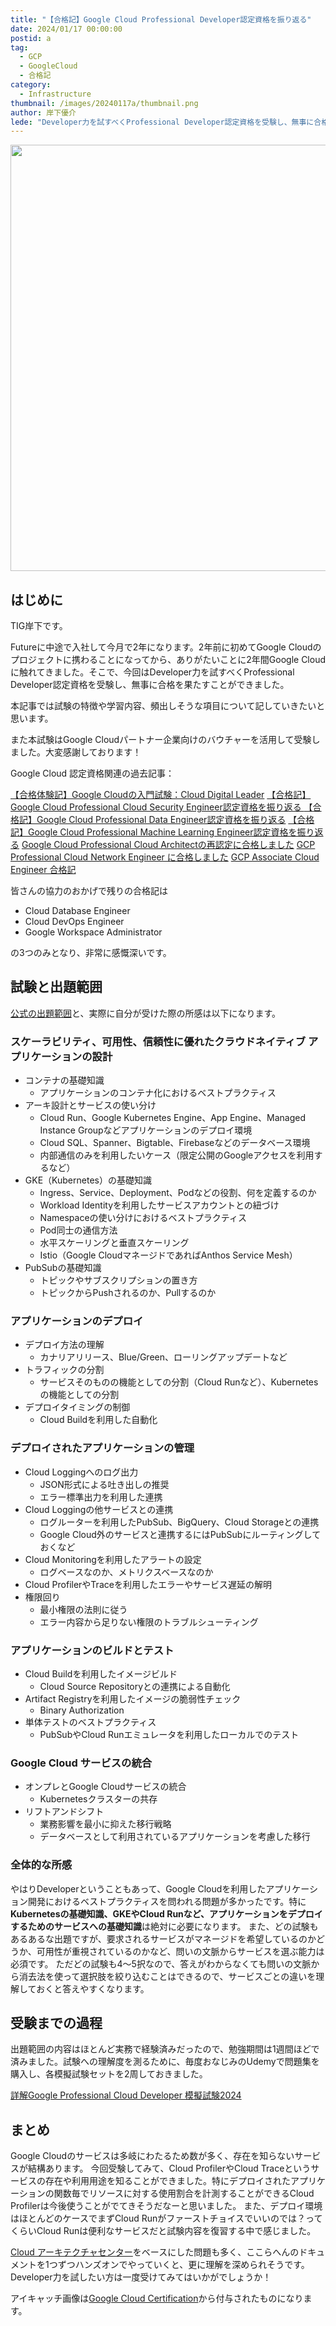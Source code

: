 ```yaml
---
title: "【合格記】Google Cloud Professional Developer認定資格を振り返る"
date: 2024/01/17 00:00:00
postid: a
tag:
  - GCP
  - GoogleCloud
  - 合格記
category:
  - Infrastructure
thumbnail: /images/20240117a/thumbnail.png
author: 岸下優介
lede: "Developer力を試すべくProfessional Developer認定資格を受験し、無事に合格を果たすことができました。"
---
```

<img src="/images/20240117a/Professional_Level_Google_Meets_Background.png" alt="" width="1200" height="682" loading="lazy">


## はじめに

TIG岸下です。

Futureに中途で入社して今月で2年になります。2年前に初めてGoogle Cloudのプロジェクトに携わることになってから、ありがたいことに2年間Google Cloudに触れてきました。そこで、今回はDeveloper力を試すべくProfessional Developer認定資格を受験し、無事に合格を果たすことができました。

本記事では試験の特徴や学習内容、頻出しそうな項目について記していきたいと思います。

また本試験はGoogle Cloudパートナー企業向けのバウチャーを活用して受験しました。大変感謝しております！

Google Cloud 認定資格関連の過去記事：

[【合格体験記】Google Cloudの入門試験：Cloud Digital Leader](https://future-architect.github.io/articles/20231226a/)
[【合格記】Google Cloud Professional Cloud Security Engineer認定資格を振り返る ](https://future-architect.github.io/articles/20230921a/)
[【合格記】Google Cloud Professional Data Engineer認定資格を振り返る](https://future-architect.github.io/articles/20211013a/)
[【合格記】Google Cloud Professional Machine Learning Engineer認定資格を振り返る](https://future-architect.github.io/articles/20220930a/)
[Google Cloud Professional Cloud Architectの再認定に合格しました](https://future-architect.github.io/articles/20220411a/)
[GCP Professional Cloud Network Engineer に合格しました](https://future-architect.github.io/articles/20200902/)
[GCP Associate Cloud Engineer 合格記](https://future-architect.github.io/articles/20210625a/)

皆さんの協力のおかげで残りの合格記は
- Cloud Database Engineer
- Cloud DevOps Engineer
- Google Workspace Administrator

の3つのみとなり、非常に感慨深いです。

## 試験と出題範囲

[公式の出題範囲](https://cloud.google.com/learn/certification/cloud-developer?hl=ja)と、実際に自分が受けた際の所感は以下になります。

### スケーラビリティ、可用性、信頼性に優れたクラウドネイティブ アプリケーションの設計

- コンテナの基礎知識
    - アプリケーションのコンテナ化におけるベストプラクティス
- アーキ設計とサービスの使い分け
    - Cloud Run、Google Kubernetes Engine、App Engine、Managed Instance Groupなどアプリケーションのデプロイ環境
    - Cloud SQL、Spanner、Bigtable、Firebaseなどのデータベース環境
    - 内部通信のみを利用したいケース（限定公開のGoogleアクセスを利用するなど）
- GKE（Kubernetes）の基礎知識
    - Ingress、Service、Deployment、Podなどの役割、何を定義するのか
    - Workload Identityを利用したサービスアカウントとの紐づけ
    - Namespaceの使い分けにおけるベストプラクティス
    - Pod同士の通信方法
    - 水平スケーリングと垂直スケーリング
    - Istio（Google CloudマネージドであればAnthos Service Mesh）
- PubSubの基礎知識
    - トピックやサブスクリプションの置き方
    - トピックからPushされるのか、Pullするのか

### アプリケーションのデプロイ

- デプロイ方法の理解
    - カナリアリリース、Blue/Green、ローリングアップデートなど
- トラフィックの分割
    - サービスそのものの機能としての分割（Cloud Runなど）、Kubernetesの機能としての分割
- デプロイタイミングの制御
    - Cloud Buildを利用した自動化

### デプロイされたアプリケーションの管理

- Cloud Loggingへのログ出力
    - JSON形式による吐き出しの推奨
    - エラー標準出力を利用した連携
- Cloud Loggingの他サービスとの連携
    - ログルーターを利用したPubSub、BigQuery、Cloud Storageとの連携
    - Google Cloud外のサービスと連携するにはPubSubにルーティングしておくなど
- Cloud Monitoringを利用したアラートの設定
    - ログベースなのか、メトリクスベースなのか
- Cloud ProfilerやTraceを利用したエラーやサービス遅延の解明
- 権限回り
    - 最小権限の法則に従う
    - エラー内容から足りない権限のトラブルシューティング

### アプリケーションのビルドとテスト

- Cloud Buildを利用したイメージビルド
    - Cloud Source Repositoryとの連携による自動化
- Artifact Registryを利用したイメージの脆弱性チェック
    - Binary Authorization
- 単体テストのベストプラクティス
    - PubSubやCloud Runエミュレータを利用したローカルでのテスト

### Google Cloud サービスの統合

- オンプレとGoogle Cloudサービスの統合
    - Kubernetesクラスターの共存
- リフトアンドシフト
    - 業務影響を最小に抑えた移行戦略
    - データベースとして利用されているアプリケーションを考慮した移行

### 全体的な所感

やはりDeveloperということもあって、Google Cloudを利用したアプリケーション開発におけるベストプラクティスを問われる問題が多かったです。特に**Kubernetesの基礎知識、GKEやCloud Runなど、アプリケーションをデプロイするためのサービスへの基礎知識**は絶対に必要になります。
また、どの試験もあるあるな出題ですが、要求されるサービスがマネージドを希望しているのかどうか、可用性が重視されているのかなど、問いの文脈からサービスを選ぶ能力は必須です。
ただどの試験も4～5択なので、答えがわからなくても問いの文脈から消去法を使って選択肢を絞り込むことはできるので、サービスごとの違いを理解しておくと答えやすくなります。

## 受験までの過程

出題範囲の内容はほとんど実務で経験済みだったので、勉強期間は1週間ほどで済みました。試験への理解度を測るために、毎度おなじみのUdemyで問題集を購入し、各模擬試験セットを2周しておきました。

[詳解Google Professional Cloud Developer 模擬試験2024](https://www.udemy.com/course/google-professional-cloud-developer-2023/)

## まとめ

Google Cloudのサービスは多岐にわたるため数が多く、存在を知らないサービスが結構あります。
今回受験してみて、Cloud ProfilerやCloud Traceというサービスの存在や利用用途を知ることができました。特にデプロイされたアプリケーションの関数毎でリソースに対する使用割合を計測することができるCloud Profilerは今後使うことがでてきそうだなーと思いました。
また、デプロイ環境はほとんどのケースでまずCloud Runがファーストチョイスでいいのでは？ってくらいCloud Runは便利なサービスだと試験内容を復習する中で感じました。

[Cloud アーキテクチャセンター](https://cloud.google.com/architecture?hl=ja)をベースにした問題も多く、ここらへんのドキュメントを1つずつハンズオンでやっていくと、更に理解を深められそうです。
Developer力を試したい方は一度受けてみてはいかがでしょうか！

アイキャッチ画像は[Google Cloud Certification](https://sites.google.com/robertsonmarketing.com/digitalassetdownloadportal/digital-toolkit)から付与されたものになります。

